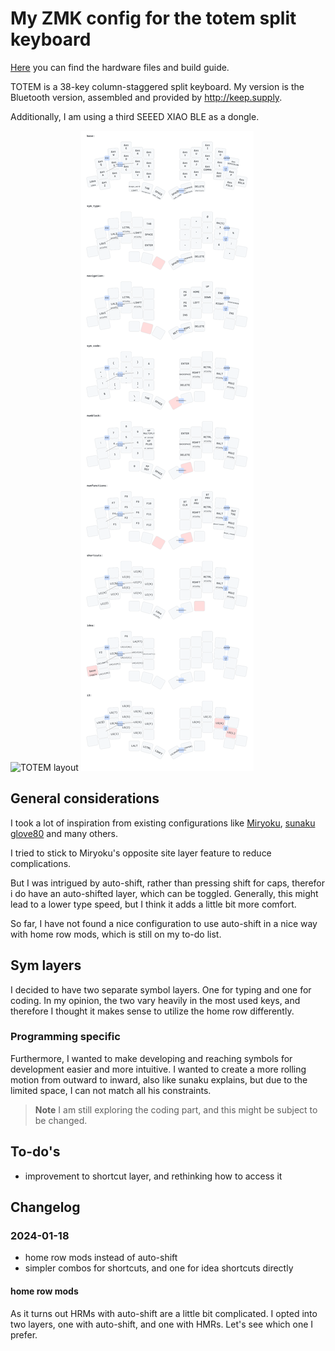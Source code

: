 
# My ZMK config for the totem split keyboard

[Here](https://github.com/GEIGEIGEIST/totem) you can find the hardware files and build guide.

TOTEM is a 38-key column-staggered split keyboard.
My version is the Bluetooth version, assembled and provided by http://keep.supply.

Additionally, I am using a third SEEED XIAO BLE as a dongle.

![TOTEM layout](/docs/images/TOTEM_layout.svg)
![my layout](/docs/images/my_keymap.svg)

## General considerations

I took a lot of inspiration from existing configurations like [Miryoku](https://github.com/manna-harbour/miryoku_zmk), [sunaku glove80](https://sunaku.github.io/moergo-glove80-keyboard.html) and many others.

I tried to stick to Miryoku's opposite site layer feature to reduce complications.

But I was intrigued by auto-shift, rather than pressing shift for caps, therefor i do have an auto-shifted layer, which can be toggled.
Generally, this might lead to a lower type speed, but I think it adds a little bit more comfort.

So far, I have not found a nice configuration to use auto-shift in a nice way with home row mods, which is still on my to-do list.

## Sym layers

I decided to have two separate symbol layers.
One for typing and one for coding. In my opinion, the two vary heavily in the most used keys, and therefore I thought it makes sense to utilize the home row differently.

### Programming specific

Furthermore, I wanted to make developing and reaching symbols for development easier and more intuitive.
I wanted to create a more rolling motion from outward to inward, also like sunaku explains, but due to the limited space, I can not match all his constraints.

> **Note** I am still exploring the coding part, and this might be subject to be changed.

## To-do's

- improvement to shortcut layer, and rethinking how to access it

## Changelog

### 2024-01-18

- home row mods instead of auto-shift
- simpler combos for shortcuts, and one for idea shortcuts directly

#### home row mods

As it turns out HRMs with auto-shift are a little bit complicated. 
I opted into two layers, one with auto-shift, and one with HMRs.
Let's see which one I prefer.